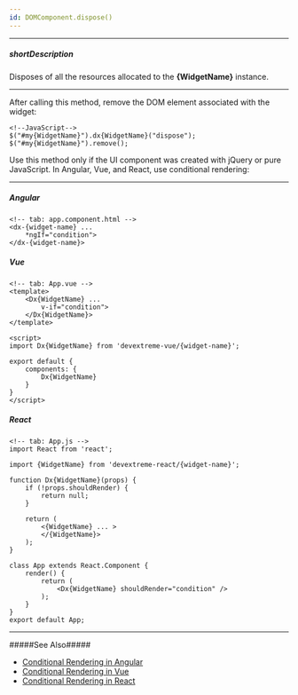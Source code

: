 ```yaml
---
id: DOMComponent.dispose()
---
```

---
##### shortDescription
Disposes of all the resources allocated to the **{WidgetName}** instance.

---
After calling this method, remove the DOM element associated with the widget:

    <!--JavaScript-->
    $("#my{WidgetName}").dx{WidgetName}("dispose");
    $("#my{WidgetName}").remove();

Use this method only if the UI component was created with jQuery or pure JavaScript. In Angular, Vue, and React, use conditional rendering:

---
##### Angular

    <!-- tab: app.component.html -->
    <dx-{widget-name} ...
        *ngIf="condition">
    </dx-{widget-name}>

##### Vue

    <!-- tab: App.vue -->
    <template>
        <Dx{WidgetName} ...
            v-if="condition">
        </Dx{WidgetName}>
    </template>

    <script>
    import Dx{WidgetName} from 'devextreme-vue/{widget-name}';

    export default {
        components: {
            Dx{WidgetName}
        }
    }
    </script>

##### React

    <!-- tab: App.js -->
    import React from 'react';

    import {WidgetName} from 'devextreme-react/{widget-name}';

    function Dx{WidgetName}(props) {
        if (!props.shouldRender) {
            return null;
        }

        return (
            <{WidgetName} ... >    
            </{WidgetName}>
        );
    }

    class App extends React.Component {
        render() {
            return (
                <Dx{WidgetName} shouldRender="condition" />
            );
        }
    }
    export default App;

---

#####See Also#####
- <a href="https://angular.io/guide/displaying-data#conditional-display-with-ngif" target="_blank">Conditional Rendering in Angular</a>
- <a href="https://vuejs.org/v2/guide/conditional.html" target="_blank">Conditional Rendering in Vue</a>
- <a href="https://reactjs.org/docs/conditional-rendering.html" target="_blank">Conditional Rendering in React</a>